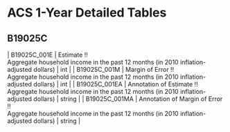# ACS 1-Year Detailed Tables

## B19025C

| B19025C_001E | Estimate !!<br>Aggregate household income in the past 12 months (in 2010 inflation-adjusted dollars) | int |
| B19025C_001M | Margin of Error !!<br>Aggregate household income in the past 12 months (in 2010 inflation-adjusted dollars) | int |
| B19025C_001EA | Annotation of Estimate !!<br>Aggregate household income in the past 12 months (in 2010 inflation-adjusted dollars) | string |
| B19025C_001MA | Annotation of Margin of Error !!<br>Aggregate household income in the past 12 months (in 2010 inflation-adjusted dollars) | string |

